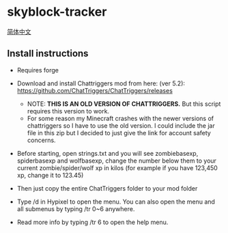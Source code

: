 # skyblock-tracker

[简体中文](https://github.com/TCreopargh/skyblock-tracker/edit/master/README-CN.md)

## Install instructions

 * Requires forge

 * Download and install Chattriggers mod from here: (ver 5.2): <https://github.com/ChatTriggers/ChatTriggers/releases>

   - NOTE: **THIS IS AN OLD VERSION OF CHATTRIGGERS.** But this script requires this version to work.
   - For some reason my Minecraft crashes with the newer versions of chattriggers so I have to use the old version.
I could include the jar file in this zip but I decided to just give the link for account safety concerns.

 * Before starting, open strings.txt and you will see zombiebasexp, spiderbasexp and wolfbasexp, change the number below them to your current zombie/spider/wolf xp in kilos (for example if you have 123,450 xp, change it to 123.45)

 * Then just copy the entire ChatTriggers folder to your mod folder

 * Type /d in Hypixel to open the menu. You can also open the menu and all submenus by typing /tr 0~6 anywhere.

 * Read more info by typing /tr 6 to open the help menu.
